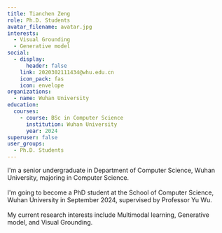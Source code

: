 ```yaml
---
title: Tianchen Zeng
role: Ph.D. Students
avatar_filename: avatar.jpg
interests:
  - Visual Grounding
  - Generative model
social:
  - display:
      header: false
    link: 2020302111434@whu.edu.cn
    icon_pack: fas
    icon: envelope
organizations:
  - name: Wuhan University
education:
  courses:
    - course: BSc in Computer Science
      institution: Wuhan University
      year: 2024
superuser: false
user_groups:
  - Ph.D. Students
---
```

<!--StartFragment-->

I'm a senior undergraduate in Department of Computer Science, Wuhan University, majoring in Computer Science.\
\
I'm going to become a PhD student at the School of Computer Science, Wuhan University in September 2024, supervised by Professor Yu Wu.\
\
My current research interests include Multimodal learning, Generative model, and Visual Grounding.

<!--EndFragment-->